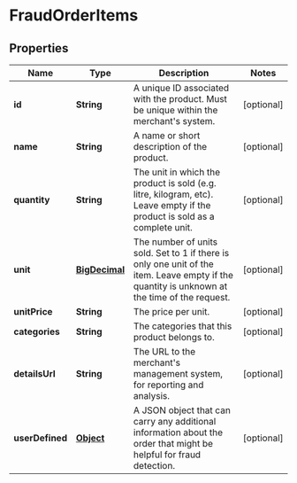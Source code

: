 
# FraudOrderItems

## Properties
Name | Type | Description | Notes
------------ | ------------- | ------------- | -------------
**id** | **String** | A unique ID associated with the product. Must be unique within the merchant&#39;s system. |  [optional]
**name** | **String** | A name or short description of the product. |  [optional]
**quantity** | **String** | The unit in which the product is sold (e.g. litre, kilogram, etc). Leave empty if the product is sold as a complete unit. |  [optional]
**unit** | [**BigDecimal**](BigDecimal.md) | The number of units sold. Set to 1 if there is only one unit of the item. Leave empty if the quantity is unknown at the time of the request. |  [optional]
**unitPrice** | **String** | The price per unit. |  [optional]
**categories** | **String** | The categories that this product belongs to. |  [optional]
**detailsUrl** | **String** | The URL to the merchant&#39;s management system, for reporting and analysis. |  [optional]
**userDefined** | [**Object**](.md) | A JSON object that can carry any additional information about the order that might be helpful for fraud detection. |  [optional]



